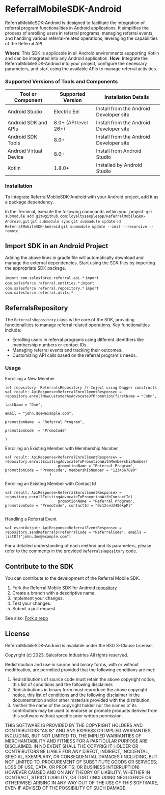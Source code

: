 # ReferralMobileSDK-Android

ReferralMobileSDK-Android is designed to facilitate the integration of referral program functionalities in Android applications. It simplifies the process of enrolling users in referral programs, managing referral events, and handling various referral-related operations, leveraging the capabilities of the Referral API.

**Where:** This SDK is applicable in all Android environments supporting Kotlin and can be integrated into any Android application.
**How:** Integrate the ReferralMobileSDK-Android into your project, configure the necessary parameters, and start using the available APIs to manage referral activities.

### Supported Versions of Tools and Components

| Tool or Component       | Supported Version    | Installation Details                    |
|-------------------------|----------------------|-----------------------------------------|
| Android Studio          | Electric Eel         | Install from the Android Developer site |
| Android SDK and APIs    | 8.0+ (API level 26+) | Install from the Android Developer site |
| Android SDK Tools       | 8.0+                 | Install from the Android Developer site |
| Android Virtual Device  | 8.0+                 | Install from Android Studio             |
| Kotlin                  | 1.8.0+               | Installed by Android Studio             |

### Installation

To integrate ReferralMobileSDK-Android with your Android project, add it as a package dependency.

In the Terminal, execute the following commands within your project:
`git submodule add git@github.com:loyaltysampleapp/ReferralMobileSDK-Android.git`
`git submodule sync`
`git submodule update`
`cd ReferralMobileSDK-Android`
`git submodule update --init --recursive --remote`


## Import SDK in an Android Project

Adding the above lines in gradle file will automatically download and manage the external dependencies.
Start using the SDK files by importing the appropriate SDK package.

`import com.salesforce.referral.api.*`
`import com.salesforce.referral.entities.*`
`import com.salesforce.referral.repository.*`
`import com.salesforce.referral.utils.*`

## ReferralsRepository

The `ReferralsRepository` class is the core of the SDK, providing functionalities to manage referral related operations. Key functionalities include:
- Enrolling users in referral programs using different identifiers like membership numbers or contact IDs.
- Managing referral events and tracking their outcomes.
- Customizing API calls based on the referral program's needs.

### Usage

Enrolling a New Member
```
let repository: ReferralsRepository // Inject using Dagger constructs
val result: ApiResponse<ReferralEnrollmentResponse> = repository.enrollNewCustomerAsAdvocateOfPromotion(firstName = "John",
                                                                                                        lastName = "Doe",
                                                                                                        email = "john.doe@example.com",
                                                                                                        promotionName  = "Referral Program",
                                                                                                        promotionCode  = "PromoCode"
                                                                                                    )
```
Enrolling an Existing Member with Membership Number
```
val result: ApiResponse<ReferralEnrollmentResponse> = repository.enrollExistingAdvocateToPromotionWithMembershipNumber(
                        promotionName = "Referral Program", promotionCode = "PromoCode", membershipNumber = "1234567890"
                    )
```
Enrolling an Existing Member with Contact Id
```
val result: ApiResponse<ReferralEnrollmentResponse> = repository.enrollExistingAdvocateToPromotionWithContactId(
                        promotionName = "Referral Program", promotionCode = "PromoCode", contactId = "0c12sed3456kpPl"
                    )
```
Handling a Referral Event
```
val eventOutput: ApiResponse<ReferralEventResponse> = repository.sendReferrals(referralCode = "ReferralCode", emails = listOf("john.doe@example.com")
```

For a detailed understanding of each method and its parameters, please refer to the comments in the provided `ReferralsRepository` code.

## Contribute to the SDK

You can contribute to the development of the Referral Mobile SDK.
1. Fork the Referral Mobile SDK for Android [repository](https://github.com/loyaltysampleapp/ReferralMobileSDK-Android)
2. Create a branch with a descriptive name.
3. Implement your changes.
4. Test your changes.
5. Submit a pull request.

See also:
[Fork a repo](https://docs.github.com/en/get-started/quickstart/fork-a-repo)

## License

ReferralMobileSDK-Android is available under the BSD 3-Clause License.

Copyright (c) 2023, Salesforce Industries
All rights reserved.

Redistribution and use in source and binary forms, with or without modification, are permitted provided that the following conditions are met:

1. Redistributions of source code must retain the above copyright notice, this list of conditions and the following disclaimer.
2. Redistributions in binary form must reproduce the above copyright notice, this list of conditions and the following disclaimer in the documentation and/or other materials provided with the distribution.
3. Neither the name of the copyright holder nor the names of its contributors may be used to endorse or promote products derived from this software without specific prior written permission.

THIS SOFTWARE IS PROVIDED BY THE COPYRIGHT HOLDERS AND CONTRIBUTORS "AS IS" AND ANY EXPRESS OR IMPLIED WARRANTIES, INCLUDING, BUT NOT LIMITED TO, THE IMPLIED WARRANTIES OF MERCHANTABILITY AND FITNESS FOR A PARTICULAR PURPOSE ARE DISCLAIMED. IN NO EVENT SHALL THE COPYRIGHT HOLDER OR CONTRIBUTORS BE LIABLE FOR ANY DIRECT, INDIRECT, INCIDENTAL, SPECIAL, EXEMPLARY, OR CONSEQUENTIAL DAMAGES (INCLUDING, BUT NOT LIMITED TO, PROCUREMENT OF SUBSTITUTE GOODS OR SERVICES; LOSS OF USE, DATA, OR PROFITS; OR BUSINESS INTERRUPTION) HOWEVER CAUSED AND ON ANY THEORY OF LIABILITY, WHETHER IN CONTRACT, STRICT LIABILITY, OR TORT (INCLUDING NEGLIGENCE OR OTHERWISE) ARISING IN ANY WAY OUT OF THE USE OF THIS SOFTWARE, EVEN IF ADVISED OF THE POSSIBILITY OF SUCH DAMAGE.
